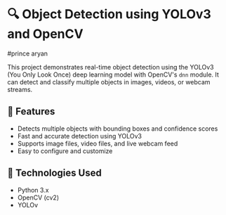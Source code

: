 
# 🔍 Object Detection using YOLOv3 and OpenCV

#prince aryan

This project demonstrates real-time object detection using the YOLOv3 (You Only Look Once) deep learning model with OpenCV's `dnn` module. It can detect and classify multiple objects in images, videos, or webcam streams.

## 🚀 Features

- Detects multiple objects with bounding boxes and confidence scores
- Fast and accurate detection using YOLOv3
- Supports image files, video files, and live webcam feed
- Easy to configure and customize

## 🧠 Technologies Used

- Python 3.x
- OpenCV (cv2)
- YOLOv

